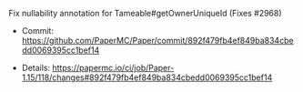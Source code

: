 Fix nullability annotation for Tameable#getOwnerUniqueId (Fixes #2968)

* Commit: https://github.com/PaperMC/Paper/commit/892f479fb4ef849ba834cbedd0069395cc1bef14

* Details: https://papermc.io/ci/job/Paper-1.15/118/changes#892f479fb4ef849ba834cbedd0069395cc1bef14
